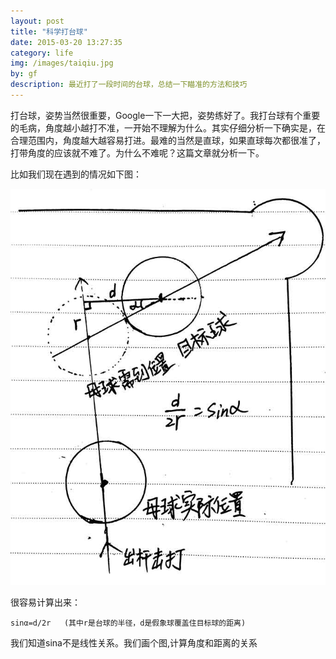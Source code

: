 ```yaml
---
layout: post
title: "科学打台球"
date: 2015-03-20 13:27:35
category: life
img: /images/taiqiu.jpg
by: gf
description: 最近打了一段时间的台球，总结一下瞄准的方法和技巧
---
```


打台球，姿势当然很重要，Google一下一大把，姿势练好了。我打台球有个重要的毛病，角度越小越打不准，一开始不理解为什么。其实仔细分析一下确实是，在合理范围内，角度越大越容易打进。最难的当然是直球，如果直球每次都很准了，打带角度的应该就不难了。为什么不难呢？这篇文章就分析一下。

比如我们现在遇到的情况如下图：

![台球位置](/images/taiqiu2.jpg)

很容易计算出来：

	sinα=d/2r	(其中r是台球的半径，d是假象球覆盖住目标球的距离)

我们知道sina不是线性关系。我们画个图,计算角度和距离的关系

<div id="chart1" style="height:500px"></div>
<script src="http://echarts.baidu.com/build/dist/echarts.js"></script>
<script type="text/javascript">
require.config({
	paths: {
		echarts: 'http://echarts.baidu.com/build/dist'
	}
	});
        require(
            [
                'echarts',
                'echarts/chart/bar' // 使用柱状图就加载bar模块，按需加载
            ],
            function (ec) {
                // 基于准备好的dom，初始化echarts图表
                var myChart = ec.init(document.getElementById('main')); 
                
                var option = {
                    tooltip: {
                        show: true
                    },
                    legend: {
                        data:['销量']
                    },
                    xAxis : [
                        {
                            type : 'category',
                            data : ["衬衫","羊毛衫","雪纺衫","裤子","高跟鞋","袜子"]
                        }
                    ],
                    yAxis : [
                        {
                            type : 'value'
                        }
                    ],
                    series : [
                        {
                            "name":"销量",
                            "type":"bar",
                            "data":[5, 20, 40, 10, 10, 20]
                        }
                    ]
                };
        
                // 为echarts对象加载数据 
                myChart.setOption(option); 
            }
        );
</script>

